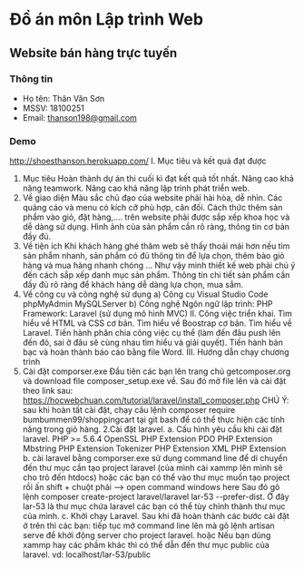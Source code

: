 # Đồ án môn Lập trình Web
 
## Website bán hàng trực tuyến

### Thông tin
- Họ tên: Thân Văn Sơn
- MSSV: 18100251
- Email: thanson198@gmail.com
### Demo
http://shoesthanson.herokuapp.com/
 I. Mục tiêu và kết quả đạt được
 1. Mục tiêu
 Hoàn thành dự án thi cuối kì đạt kết quả tốt nhất.
 Nâng cao khả năng teamwork.
 Nâng cao khả năng lập trình phát triển web.
 2. Về giao diện
 Màu sắc chủ đạo của website phải hài hòa, dễ nhìn.
Các quảng cáo và menu có kích cỡ phù hợp, cân đối.
Cách thức thêm sản phẩm vào giỏ, đặt hàng,.... trên website phải được sắp xếp khoa học và dễ dàng sử dụng.
Hình ảnh của sản phẩm cần rõ ràng, thông tin cơ bản đầy đủ.
3. Về tiện ích
Khi khách hàng ghé thăm web sẽ thấy thoải mái hơn nếu tìm sản phẩm nhanh, sản phẩm có đủ thông tin để lựa chọn, thêm bào giỏ hàng và mua hàng nhanh chóng … Như vậy mình thiết kế web phải chú ý đến cách sắp xếp danh mục sản phẩm.
Thông tin chi tiết sản phẩm cần đầy đủ rõ ràng để khách hàng dễ dàng lựa chọn, mua sắm.
4. Về công cụ và công nghệ sử dụng
a) Công cụ
Visual Studio Code
phpMyAdmin
MySQLServer
b) Công nghệ
Ngôn ngữ lập trình: PHP
Framework: Laravel (sử dụng mô hình MVC)
II. Công việc triển khai.
Tìm hiểu về HTML và CSS cơ bản.
Tìm hiểu về Boostrap cơ bản.
Tìm hiểu về Laravel.
Tiến hành phân chia công việc cụ thể (làm đến đâu push lên đến đó, sai ở đâu sẽ cùng nhau tìm hiểu và giải quyết).
Tiến hành bàn bạc và hoàn thành báo cáo bằng file Word.
III. Hướng dẫn chạy chương trình
1. Cài đặt comporser.exe
Đầu tiên các bạn lên trang chủ getcomposer.org và download file composer_setup.exe về.
Sau đó mở file lên và cài đặt theo link sau: https://hocwebchuan.com/tutorial/laravel/install_composer.php
CHÚ Ý: sau khi hoàn tất cài đặt, chạy câu lệnh composer require bumbummen99/shoppingcart tại git bash để có thể thực hiện các tính năng trong giỏ hàng.
2.Cài đặt laravel.
a. Cấu hình yêu cầu khi cài đặt laravel.
PHP >= 5.6.4
OpenSSL PHP Extension
PDO PHP Extension
Mbstring PHP Extension
Tokenizer PHP Extension
XML PHP Extension
b. cài laravel bằng comporser.exe
sử dụng command line để di chuyển đến thư mục cần tạo project laravel (của mình cài xammp lên mình sẽ cho trỏ đến htdocs) hoặc các bạn có thể vào thư mục muốn tạo project rồi ấn shift + chuột phải --> open command windows here
Sau đó gõ lệnh composer create-project laravel/laravel lar-53 --prefer-dist. Ở đây lar-53 là thư mục chứa laravel các bạn có thể tùy chỉnh thành thư mục của mình.
c. Khởi chạy Laravel.
Sau khi đã hoàn thành các bước cài đặt ở trên thì các bạn: tiếp tục mở command line lên mà gõ lệnh artisan serve để khởi động server cho project laravel. hoặc Nếu bạn dùng xammp hay các phầm khác thì có thể dẫn đến thư mục public của laravel. vd: localhost/lar-53/public
